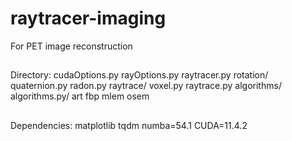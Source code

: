 # raytracer-imaging
For PET image reconstruction
##
Directory:
    cudaOptions.py
    rayOptions.py
    raytracer.py
    rotation/
        quaternion.py
        radon.py
    raytrace/
        voxel.py
        raytrace.py
    algorithms/
        algorithms.py/
            art 
            fbp
            mlem
            osem
##
Dependencies:
matplotlib
tqdm
numba=54.1
CUDA=11.4.2